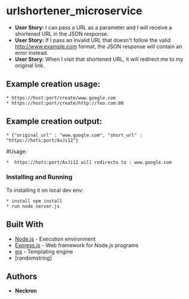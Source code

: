 # urlshortener_microservice

 * **User Story:** I can pass a URL as a parameter and I will receive a shortened URL in the JSON response.
 * **User Story:** If I pass an invalid URL that doesn't follow the valid http://www.example.com format, the JSON response will contain an error instead.
 * **User Story:** When I visit that shortened URL, it will redirect me to my original link.

## Example creation usage:

```
* https://host:port/create/www.google.com
* https://host:port/create/http://foo.com:80
```

## Example creation output:

```
* {"original_url" : "www.google.com", "short_url" : "https://hots:port/AxJi12"}
```

#Usage:

```
*  https://hots:port/AxJi12 will redirecto to : www.google.com
```


### Installing and Running

To installing it on local dev env:

```
* install npm install
* run node server.js
```
## Built With

* [Node.js](https://nodejs.org/) - Execution environment
* [Express.js](http://expressjs.com/) - Web framework for Node.js programs
* [ejs](http://www.embeddedjs.com/) - Templating engine
* [randomstring]

## Authors

* **Neckron**
